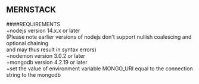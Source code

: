 ## MERNSTACK  
  
####REQUIREMENTS  
+nodejs version 14.x.x or later  
(Please note earlier versions of nodejs don't support nullish coalescing and optional chaining  
and may thus result in syntax errors)  
+nodemon version 3.0.2 or later  
+mongodb version 4.2.19 or later  
+set the value of environment variable MONGO_URI equal to the connection string to the mongodb  

